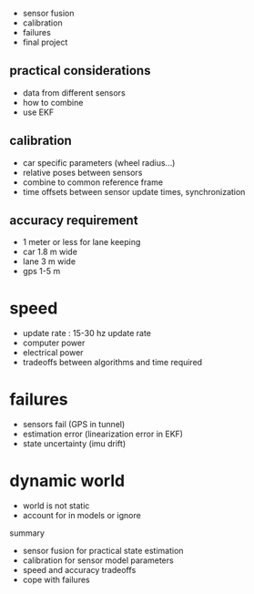 - sensor fusion
- calibration
- failures
- final project

## practical considerations

- data from different sensors
- how to combine
- use EKF

## calibration

- car specific parameters (wheel radius...)
- relative poses between sensors
- combine to common reference frame
- time offsets between sensor update times, synchronization

## accuracy requirement

- 1 meter or less for lane keeping
- car 1.8 m wide
- lane 3 m wide
- gps 1-5 m

# speed

- update rate : 15-30 hz update rate
- computer power
- electrical power
- tradeoffs between algorithms and time required

# failures

- sensors fail (GPS in tunnel)
- estimation error (linearization error in EKF)
- state uncertainty (imu drift)

# dynamic world

- world is not static
- account for in models or ignore

summary

- sensor fusion for practical state estimation
- calibration for sensor model parameters
- speed and accuracy tradeoffs
- cope with failures
